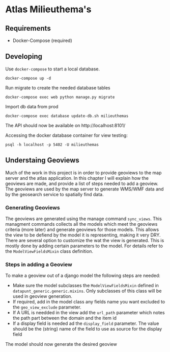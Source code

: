 Atlas Milieuthema's
====================


## Requirements

* Docker-Compose (required)


## Developing


Use `docker-compose` to start a local database.

	docker-compose up -d


Run migrate to create the needed database tables

    docker-compose exec web python manage.py migrate


Import db data from prod

    docker-compose exec database update-db.sh milieuthemas


The API should now be available on http://localhost:8101/


Accessing the docker database container for view testing:

	psql -h localhost -p 5402 -U milieuthemas

## Understaing Geoviews

Much of the work in this project is in order to provide geoviews to the map server and the atlas application. In this chapter I will explain how the geoviews are made,
and provide a list of steps needed to add a geoview. The geoviews are used by the map server to generate WMS/WMF data and by the geosearch service
to spatially find data.

### Generating Geoviews
The geoviews are generated using the manage command `sync_views`. This managment commands collects all the models which meet the geoviews criteria (more later) and
generate geoviews for those models. This allows the view to be defiend by the model it is representing, making it very DRY. There are several option to customize the
wat the view is generated. This is mostly done by adding certain parameters to the model. For details refer to the `ModelViewFieldsMixin` class definition.

### Steps in adding a Geoview
To make a geoview out of a django model the following steps are needed:

- Make sure the model subclasses the `ModelViewFieldsMixin` defined in `datapunt_generic.generic.mixins`. Only subclasses of this class will be used in geoview generation.
- If required, add in the model class any fields name you want excluded to the `geo_view_exclude` parameter.
- If A URL is needded in the view add the `url_path` parameter which notes the path part between the domain and the item id
- If a display field is needed ad the `display_field` parameter. The value should be the (string) name of the field to use as source for the display field

The model should now generate the desired geoview
